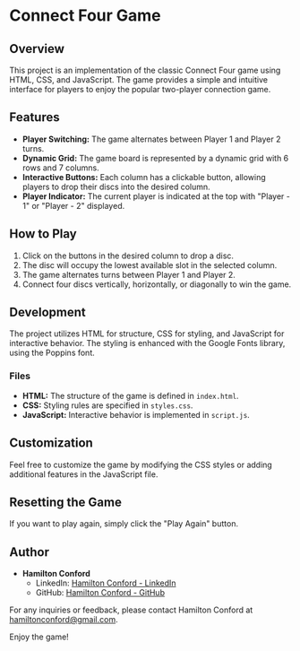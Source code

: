 # Connect Four Game

## Overview

This project is an implementation of the classic Connect Four game using HTML, CSS, and JavaScript. The game provides a simple and intuitive interface for players to enjoy the popular two-player connection game.

## Features

- **Player Switching:** The game alternates between Player 1 and Player 2 turns.
- **Dynamic Grid:** The game board is represented by a dynamic grid with 6 rows and 7 columns.
- **Interactive Buttons:** Each column has a clickable button, allowing players to drop their discs into the desired column.
- **Player Indicator:** The current player is indicated at the top with "Player - 1" or "Player - 2" displayed.

## How to Play

1. Click on the buttons in the desired column to drop a disc.
2. The disc will occupy the lowest available slot in the selected column.
3. The game alternates turns between Player 1 and Player 2.
4. Connect four discs vertically, horizontally, or diagonally to win the game.

## Development

The project utilizes HTML for structure, CSS for styling, and JavaScript for interactive behavior. The styling is enhanced with the Google Fonts library, using the Poppins font.

### Files

- **HTML:** The structure of the game is defined in `index.html`.
- **CSS:** Styling rules are specified in `styles.css`.
- **JavaScript:** Interactive behavior is implemented in `script.js`.

## Customization

Feel free to customize the game by modifying the CSS styles or adding additional features in the JavaScript file.

## Resetting the Game

If you want to play again, simply click the "Play Again" button.

## Author

- **Hamilton Conford**
  - LinkedIn: [Hamilton Conford - LinkedIn](https://www.linkedin.com/in/hamilton-conford-42ba87158/)
  - GitHub: [Hamilton Conford - GitHub](https://github.com/ConfordH)

For any inquiries or feedback, please contact Hamilton Conford at hamiltonconford@gmail.com.

Enjoy the game!
